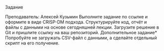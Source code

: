 Задание

Преподаватель: Алексей Кузьмин
Выполните задание по ссылке и оформите в виде CRISP-DM подхода.
Структурируйте код, отчёт и файлы с данными на основе сегодняшней лекции.
Загрузите решение в Git и пришлите ссылку на ваш репозиторий.
Дополнительное задание*
Попробуйте не загружать CSV-файл с данными, а сделайте отдельный скрипт на его получение.
